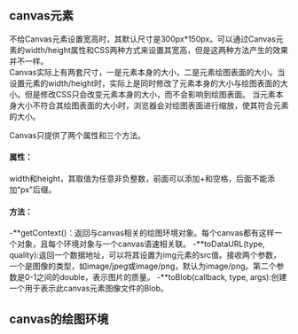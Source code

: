 ## canvas元素
不给Canvas元素设置宽高时，其默认尺寸是300px*150px。可以通过Canvas元素的width/height属性和CSS两种方式来设置其宽高，但是这两种方法产生的效果并不一样。  
Canvas实际上有两套尺寸，一是元素本身的大小，二是元素绘图表面的大小。当设置元素的width/height时，实际上是同时修改了元素本身的大小与绘图表面的大小。但是修改CSS只会改变元素本身的大小，而不会影响到绘图表面。
当元素本身大小不符合其绘图表面的大小时，浏览器会对绘图表面进行缩放，使其符合元素的大小。  
  

Canvas只提供了两个属性和三个方法。
#### 属性：
width和height，其取值为任意非负整数，前面可以添加+和空格，后面不能添加“px”后缀。
#### 方法：
-**getContext()：返回与canvas相关的绘图环境对象。每个canvas都有这样一个对象，且每个环境对象与一个canvas语速相关联。
-**toDataURL(type, quality):返回一个数据地址，可以将其设置为img元素的src值。接收两个参数，一个是图像的类型，如image/jpeg或image/png，默认为image/png。第二个参数是0-1之间的double，表示图片的质量。
-**toBlob(callback, type, args):创建一个用于表示此canvas元素图像文件的Blob。  

## canvas的绘图环境











